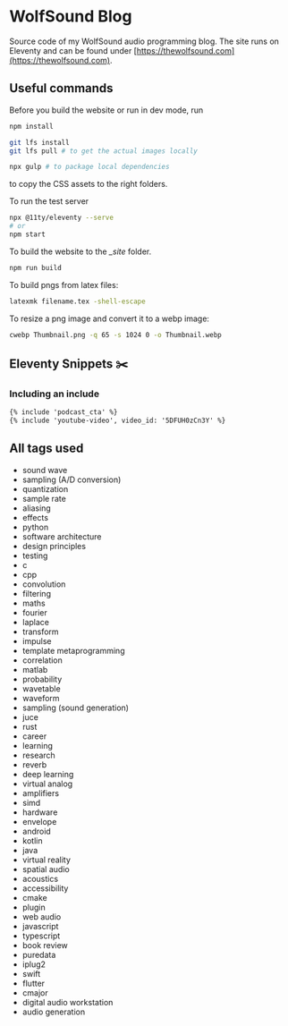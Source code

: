 # WolfSound Blog

Source code of my WolfSound audio programming blog. The site runs on Eleventy and can be found under [https://thewolfsound.com](https://thewolfsound.com).

## Useful commands

Before you build the website or run in dev mode, run

```bash
npm install

git lfs install
git lfs pull # to get the actual images locally

npx gulp # to package local dependencies
```

to copy the CSS assets to the right folders.

To run the test server

```bash
npx @11ty/eleventy --serve
# or
npm start
```

To build the website to the *_site* folder.

```bash
npm run build
```

To build pngs from latex files:

```bash
latexmk filename.tex -shell-escape
```

To resize a png image and convert it to a webp image:

```bash
cwebp Thumbnail.png -q 65 -s 1024 0 -o Thumbnail.webp
```

## Eleventy Snippets ✂️

### Including an include

```md
{% include 'podcast_cta' %}
{% include 'youtube-video', video_id: '5DFUH0zCn3Y' %}
```

## All tags used

- sound wave
- sampling (A/D conversion)
- quantization
- sample rate
- aliasing
- effects
- python
- software architecture
- design principles
- testing
- c
- cpp
- convolution
- filtering
- maths
- fourier
- laplace
- transform
- impulse
- template metaprogramming
- correlation
- matlab
- probability
- wavetable
- waveform
- sampling (sound generation)
- juce
- rust
- career
- learning
- research
- reverb
- deep learning
- virtual analog
- amplifiers
- simd
- hardware
- envelope
- android
- kotlin
- java
- virtual reality
- spatial audio
- acoustics
- accessibility
- cmake
- plugin
- web audio
- javascript
- typescript
- book review
- puredata
- iplug2
- swift
- flutter
- cmajor
- digital audio workstation
- audio generation
